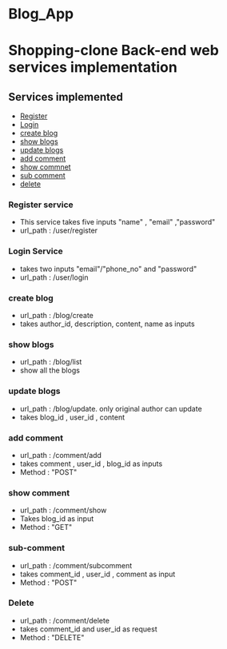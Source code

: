 # Blog_App
# Shopping-clone Back-end web services implementation

## Services implemented
* [Register](#register)
* [Login](#login)
* [create blog](#create-blog)
* [show blogs](#show-blogs)
* [update blogs](#update-blogs)
* [add comment](#add-comment)
* [show commnet](#show-comment)
* [sub comment](#sub-comment)
* [delete](#delete-comment)


### Register service
* This service takes five inputs "name" , "email" ,"password" 
* url_path : /user/register

### Login Service
* takes two inputs "email"/"phone_no" and "password"
* url_path : /user/login

### create blog
* url_path : /blog/create
* takes author_id, description, content, name as inputs

### show blogs
* url_path : /blog/list
* show all the blogs

### update blogs
* url_path : /blog/update. only original author can update
* takes blog_id , user_id , content

### add comment
* url_path : /comment/add
* takes comment , user_id , blog_id as inputs
* Method : "POST"


### show comment
* url_path : /comment/show
* Takes blog_id as input
* Method : "GET"

### sub-comment
* url_path : /comment/subcomment
* takes comment_id , user_id , comment as input
* Method : "POST"

### Delete
* url_path : /comment/delete
* takes comment_id and user_id as request
* Method : "DELETE"
